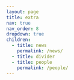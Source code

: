 ```yaml
---
layout: page
title: extra
nav: true
nav_order: 8
dropdown: true
children:
  - title: news
    permalink: /news/
  - title: divider
  - title: people
    permalink: /people/
---
```

